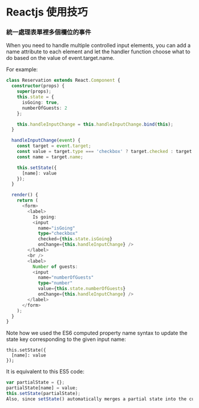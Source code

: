 # Reactjs 使用技巧

### 統一處理表單裡多個欄位的事件

When you need to handle multiple controlled input elements, you can add a name attribute to each element and let the handler function choose what to do based on the value of event.target.name.

For example:

```typescript
class Reservation extends React.Component {
  constructor(props) {
    super(props);
    this.state = {
      isGoing: true,
      numberOfGuests: 2
    };

    this.handleInputChange = this.handleInputChange.bind(this);
  }

  handleInputChange(event) {
    const target = event.target;
    const value = target.type === 'checkbox' ? target.checked : target.value;
    const name = target.name;

    this.setState({
      [name]: value
    });
  }

  render() {
    return (
      <form>
        <label>
          Is going:
          <input
            name="isGoing"
            type="checkbox"
            checked={this.state.isGoing}
            onChange={this.handleInputChange} />
        </label>
        <br />
        <label>
          Number of guests:
          <input
            name="numberOfGuests"
            type="number"
            value={this.state.numberOfGuests}
            onChange={this.handleInputChange} />
        </label>
      </form>
    );
  }
}
```

Note how we used the ES6 computed property name syntax to update the state key corresponding to the given input name:

```
this.setState({
  [name]: value
});
```

It is equivalent to this ES5 code:

```typescript
var partialState = {};
partialState[name] = value;
this.setState(partialState);
Also, since setState() automatically merges a partial state into the current state, we only needed to call it with the changed parts.
```